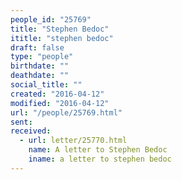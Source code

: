 ```yaml
---
people_id: "25769"
title: "Stephen Bedoc"
ititle: "stephen bedoc"
draft: false
type: "people"
birthdate: ""
deathdate: ""
social_title: ""
created: "2016-04-12"
modified: "2016-04-12"
url: "/people/25769.html"
sent:
received:
  - url: letter/25770.html
    name: A letter to Stephen Bedoc
    iname: a letter to stephen bedoc
---
```

